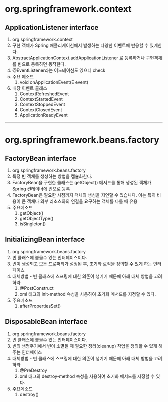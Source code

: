 
# org.springframework.context

## ApplicationListener interface
1. org.springframework.context
1. 구현 객체가 Spring 애플리케이션에서 발생하는 다양한 이벤트에 반응할 수 있게한다.
1. AbstractApplicationContext.addApplicationListener 로 등록하거나 구현객체를 빈으로 등록하면 동작한다.
1. @EventListener라는 어노테이션도 있으니 check
1. 주요 메소드 
    1. void onApplicationEvent(E event)
1. 내장 이벤트 클래스
    1. ContextRefreshedEvent 
    1. ContextStartedEvent
    1. ContextStoppedEvent
    1. ContextClosedEvent
    1. ApplicationReadyEvent

---     

# org.springframework.beans.factory 

## FactoryBean interface
1. org.springframework.beans.factory 
1. 특정 빈 객체를 생성하는 방법을 캡슐화한다.
1. FactoryBean을 구현한 클래스는 getObject() 메서드를 통해 생성된 객체가 Spring 컨테이너에 빈으로 등록
1. FactoryBean은 필요한 시점까지 객체의 생성을 지연할 수 있습니다. 이는 특히 비용이 큰 객체나 외부 리소스와의 연결을 요구하는 객체를 다룰 때 유용
1. 주요메소드
    1. getObject()
    1. getObjectType()
    1. isSingleton()

## InitializingBean interface
1. org.springframework.beans.factory
1. 빈 클래스에 붙을수 있는 인터페이스이다. 
1. 빈이 생성되고 모든 프로퍼티가 설정된 후, 초기화 로직을 정의할 수 있게 하는 인터페이스
1. 대체방법 - 빈 클래스에 스프링에 대한 의존이 생기기 때문에 아래 대체 방법을 고려하라
    1. @PostConstruct 
    1. xml <bean> 태그의 init-method 속성을 사용하여 초기화 메서드를 지정할 수 있다.
1. 주요메소드
    1. afterPropertiesSet()

## DisposableBean interface
1. org.springframework.beans.factory
1. 빈 클래스에 붙을수 있는 인터페이스이다. 
1. 빈의 생명주기에서 빈이 소멸될 때 필요한 정리(cleanup) 작업을 정의할 수 있게 해주는 인터페이스
1. 대체방법 - 빈 클래스에 스프링에 대한 의존이 생기기 때문에 아래 대체 방법을 고려하라
    1. @PreDestroy
    1. xml <bean> 태그의 destroy-method 속성을 사용하여 초기화 메서드를 지정할 수 있다.
1. 주요메소드
    1. destroy()